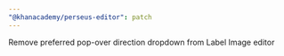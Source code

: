 ```yaml
---
"@khanacademy/perseus-editor": patch
---
```


Remove preferred pop-over direction dropdown from Label Image editor
